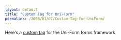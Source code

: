 ```yaml
---
layout: default
title: "Custom Tag for Uni-Form"
permalink: /2008/01/07/Custom-Tag-for-UniForm/
---
```


<p>Here's a <a href="http://www.quackfuzed.com/index.cfm/2007/12/30/More-XHTML-Forms--Custom-Forms-and-The-UniForm-Custom-Tag-Library" target="_blank">custom tag</a> for the Uni-Form forms framework.</p>